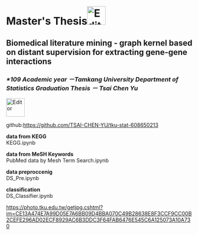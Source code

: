 # Master's Thesis<img src="https://upload.wikimedia.org/wikipedia/zh/thumb/d/db/Tamkang_University_logo.svg/630px-Tamkang_University_logo.svg.png" alt="Editor" width="50">
## Biomedical literature mining - graph kernel based on distant supervision for extracting gene-gene interactions
### _*109 Academic year －Tamkang University Department of Statistics  Graduation Thesis － Tsai Chen Yu_

<img src="https://upload.wikimedia.org/wikipedia/zh/thumb/d/db/Tamkang_University_logo.svg/630px-Tamkang_University_logo.svg.png" alt="Editor" width="50">


github:https://github.com/TSAI-CHEN-YU/tku-stat-608650213

**data from KEGG**  
KEGG.ipynb

**data from MeSH Keywords**  
PubMed data by Mesh Term Search.ipynb

**data preproccenig**  
DS_Pre.ipynb

**classification**  
DS_Classifier.ipynb


https://photo.tku.edu.tw/getjpg.cshtml?im=CE13A474E7A99D05E7A6BB09D4BBA070C49B28638E8F3CCF9CC00B2CEFE296AD02ECF8929AC6B3DDC3F64FAB6476E545C6A125073A10A730

